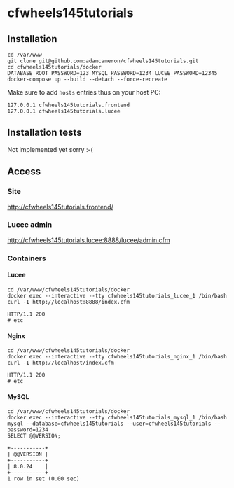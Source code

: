 # cfwheels145tutorials


## Installation

```
cd /var/www
git clone git@github.com:adamcameron/cfwheels145tutorials.git
cd cfwheels145tutorials/docker
DATABASE_ROOT_PASSWORD=123 MYSQL_PASSWORD=1234 LUCEE_PASSWORD=12345 docker-compose up --build --detach --force-recreate
```

Make sure to add `hosts` entries thus on your host PC:

```
127.0.0.1 cfwheels145tutorials.frontend
127.0.0.1 cfwheels145tutorials.lucee
```

## Installation tests

Not implemented yet sorry :-(

## Access

### Site
http://cfwheels145tutorials.frontend/

### Lucee admin
http://cfwheels145tutorials.lucee:8888/lucee/admin.cfm

### Containers

#### Lucee

```
cd /var/www/cfwheels145tutorials/docker
docker exec --interactive --tty cfwheels145tutorials_lucee_1 /bin/bash
curl -I http://localhost:8888/index.cfm
```

```
HTTP/1.1 200
# etc
```

#### Nginx

```
cd /var/www/cfwheels145tutorials/docker
docker exec --interactive --tty cfwheels145tutorials_nginx_1 /bin/bash
curl -I http://localhost/index.cfm
```

```
HTTP/1.1 200
# etc
```

#### MySQL

```
cd /var/www/cfwheels145tutorials/docker
docker exec --interactive --tty cfwheels145tutorials_mysql_1 /bin/bash
mysql --database=cfwheels145tutorials --user=cfwheels145tutorials --password=1234
SELECT @@VERSION; 
```

```
+-----------+
| @@VERSION |
+-----------+
| 8.0.24    |
+-----------+
1 row in set (0.00 sec)
```
